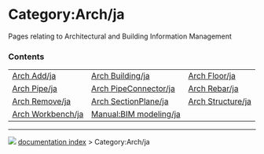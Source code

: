 # Category:Arch/ja
Pages relating to Architectural and Building Information Management

### Contents

|     |     |     |
| --- | --- | --- |
| [Arch Add/ja](Arch_Add/ja.md) | [Arch Building/ja](Arch_Building/ja.md) | [Arch Floor/ja](Arch_Floor/ja.md) |
| [Arch Pipe/ja](Arch_Pipe/ja.md) | [Arch PipeConnector/ja](Arch_PipeConnector/ja.md) | [Arch Rebar/ja](Arch_Rebar/ja.md) |
| [Arch Remove/ja](Arch_Remove/ja.md) | [Arch SectionPlane/ja](Arch_SectionPlane/ja.md) | [Arch Structure/ja](Arch_Structure/ja.md) |
| [Arch Workbench/ja](Arch_Workbench/ja.md) | [Manual:BIM modeling/ja](Manual_BIM_modeling/ja.md) |



---
![](images/Button_right.svg) [documentation index](../README.md) > Category:Arch/ja
